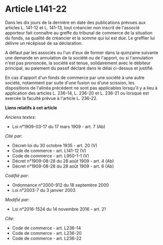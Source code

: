 # Article L141-22

Dans les dix jours de la dernière en date des publications prévues aux articles L. 141-12 et L. 141-13, tout créancier non
inscrit de l'associé apporteur fait connaître au greffe du tribunal de commerce de la situation du fonds, sa qualité de
créancier et la somme qui lui est due. Le greffier lui délivre un récépissé de sa déclaration. 

A défaut par les associés ou l'un d'eux de former dans la quinzaine suivante une demande en annulation de la société ou de
l'apport, ou si l'annulation n'est pas prononcée, la société est tenue, solidairement avec le débiteur principal, au paiement
du passif déclaré dans le délai ci-dessus et justifié. 

En cas d'apport d'un fonds de commerce par une société à une autre société, notamment par suite d'une fusion ou d'une
scission, les dispositions de l'alinéa précédent ne sont pas applicables lorsqu'il y a lieu à application des articles L.
236-14, L. 236-20 et L. 236-21 ou lorsque est exercée la faculté prévue à l'article L. 236-22.

**Liens relatifs à cet article**

_Anciens textes_:

  - Loi n°1909-03-17 du 17 mars 1909 - art. 7 (Ab)

_Cité par_:

  - Décret-loi du 30 octobre 1935 - art. 20 (V)
  - Code de commerce - art. L141-12 (V)
  - Code de commerce - art. L950-1-1 (V)
  - Décret n°1909-08-28 du 28 août 1909 - art. 4 (Ab)
  - Décret n°1909-08-28 du 28 août 1909 - art. 6 (Ab)

_Codifié par_:

  - Ordonnance n°2000-912 du 18 septembre 2000
  - Loi n°2003-7 du 3 janvier 2003

_Modifié par_:

  - Loi n°2016-1524 du 14 novembre 2016 - art. 21

_Cite_:

  - Code de commerce - art. L236-14
  - Code de commerce - art. L236-20
  - Code de commerce - art. L236-22
